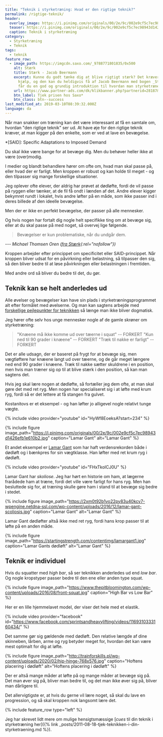 ```yaml
---
title: "Teknik i styrketræning: Hvad er den rigtige teknik?"
permalink: /rigtige-teknik/
header:
  overlay_image: https://i.pinimg.com/originals/00/2e/9c/002e9cf5c7ec98943d1426efb1e610b2.jpg
  teaser: https://i.pinimg.com/originals/00/2e/9c/002e9cf5c7ec98943d1426efb1e610b2.jpg
  caption: Teknik i styrketræning
category:
  - Styrketræning
  - Teknik
tags:
  - teknik
feature_row:
  - image_path: https://imgcdn.saxo.com/_9788771801835/0x500
    alt: Stærk
    title: Stærk - Jacob Beermann
    excerpt: Kunne du godt tænke dig at blive rigtigt stærk? Det kræver den rette
      hjælp, og den kan du heldigvis få af Jacob Beermann med bogen _Stærk_. Her
      får du en god og grundig introduktion til hvordan man styrketræner bedst.
    url: https://www.partner-ads.com/dk/klikbanner.php?partnerid=28187&bannerid=43264&htmlurl=https://www.saxo.com/dk/staerk_jacob-beermann_haeftet_9788771801835
    btn_label: Tjek prisen hos Saxo*
    btn_class: btn--success
last_modified_at: 2019-03-10T08:39:32.000Z
language: da
---
```

Når man snakker om træning kan det være interessant at få en samtale om, hvordan "den rigtige teknik" ser ud. At have øje for den rigtige teknik kræver, at man kigger på den enkelte, som er ved at lave en bevægelse.

\*\[SAID]: Specific Adaptations to Imposed Demand

Du skal ikke være bange for at bevæge dig. Men du behøver heller ikke at være (over)modig.

I medier og blandt behandlere hører om ofte om, hvad man skal passe på, eller hvad der er farligt. Men kroppen er robust og kan holde til meget - og den tilpasser sig mange forskellige situationer.

Jeg oplever ofte elever, der aldrig har prøvet at dødløfte, fordi de vil passe på ryggen eller tænker, at de fil få ondt i lænden af det. Andre elever kigger bekymret rundt i lokalet, hvis andre løfter på en måde, som ikke passer ind i deres billede af den ideelle bevægelse.

Men der er ikke en perfekt bevægelse, der passer på alle mennesker. 

Og hvis nogen har fortalt dig nogle helt specifikke ting om at bevæge sig, eller at du skal passe på med noget, så overvej lige følgende.

> Bevægelser er kun problematiske, når du undgår dem.

\--- <cite>Michael Thomsen Oren ([fra Stærk](https://www.partner-ads.com/dk/klikbanner.php?partnerid=28187&bannerid=43264&htmlurl=https://www.saxo.com/dk/staerk_jacob-beermann_haeftet_9788771801835){:rel="nofollow"})</cite>

Kroppen arbejder efter princippet om specificitet eller SAID-princippet. Når kroppen bliver udsat for en påvirkning eller belastning, så tilpasser den sig, så den bliver bedre til at løse påvirkningen eller belastningen i fremtiden.

Med andre ord så bliver du bedre til det, du gør.

## Teknik kan se helt anderledes ud

Alle øvelser og bevægelser kan have sin plads i styrketræningsprogrammet alt efter formålet med øvelserne. Og man kan sagtens arbejde med [forskellige pejlepunkter for teknikken](/artikel/tjek-teknikken-i-din-styrketraening) så længe man ikke bliver dogmatisk.

Jeg hører ofte selv hos unge mennesker nogle af de gamle skrøner om styrketræning:

> "Knæene må ikke komme ud over tæerne i squat" -- FORKERT
> "Kun ned til 90 grader i knæene" -- FORKERT
> "Træk til nakke er farligt" -- FORKERT

Det er alle udsagn, der er baseret på frygt for at bevæge sig, men vægtløftere har knæene langt ud over tæerne, og de går meget længere ned end 90 grader i knæene. Træk til nakke sætter skuldrene i en position, men hvis man træner sig op til at blive stærk i den position, så kan man sagtens det.

Hvis jeg skal lære nogen at dødløfte, så fortæller jeg dem ofte, at man skal gøre det med ret ryg. Men nogen har specialiseret sig i at løfte med krum ryg, fordi så er det lettere at få stangen fra gulvet.

Kostanitovs er et eksempel - og han løfter jo alligevel nogle relativt tunge vægte.

{% include video provider="youtube" id="HyWf8EoeksA?start=234" %}

{% include figure image_path="https://i.pinimg.com/originals/00/2e/9c/002e9cf5c7ec98943d1426efb1e610b2.jpg" caption="Lamar Gant" alt="Lamar Gant" %}

Et andet eksempel er [Lamar Gant](https://www.hudsonvalleyscoliosis.com/lamar-gant-scoliosis/) som har haft verdensrekorden både i dødløft og i bænkpres for sin vægtklasse. Han løfter med ret krum ryg i dødløft.

{% include video provider="youtube" id="FHxTkolCJ0U" %}

Lamar Gant har *skoliose*. Jeg har hørt en historie om ham, at lægerne frarådede ham at træne, fordi det ville være farligt for hans ryg. Men han besluttede sig for, at træning skulle gøre ham i stand til at bevæge sig bedre i stedet.

{% include figure image_path="https://2xm0t92b1vo22py83u40kcv7-wpengine.netdna-ssl.com/wp-content/uploads/2016/12/lamar-gant-scoliosis.jpg" caption="Lamar Gant" alt="Lamar Gant" %}

Lamar Gant dødløfter altså ikke med ret ryg, fordi hans krop passer til at løfte på en anden måde.

{% include figure image_path="https://startingstrength.com/contentimg/lamargant1.jpg" caption="Lamar Gants dødløft" alt="Lamar Gant" %}

## Teknik er individuel

Hvis du squatter med *high bar*, så ser teknikken anderledes ud end *low bar*. Og nogle kropstyper passer bedre til den ene eller anden type squat.

{% include figure image_path="https://www.thepitbloomington.com/wp-content/uploads/2016/08/front-squat.jpg" caption="High Bar vs Low Bar" %}

Her er en lille hjemmelavet model, der viser det hele med et elastik.

{% include video provider="facebook" id="https://www.facebook.com/sprintsandheavylifting/videos/1169310333160434/" %}

Det samme gør sig gældende med dødløft. Den relative længde af dine skinneben, lårben, arme og ryg betyder meget for, hvordan det kan være mest optimalt for dig at løfte.

{% include figure image_path="http://trainforskills.pl/wp-content/uploads/2020/02/hip-hinge-768x576.jpg" caption="Hoftens placering i dødløft" alt="Hoftens placering i dødløft" %}

Der er altså mange måder at løfte på og mange måder at bevæge sig på. Det man øver sig på, bliver man bedre til, og det man ikke øver sig på, bliver man dårligere til. 

Det allervigtigste er, at hvis du gerne vil lære noget, så skal du lave en progression, og så skal kroppen nok langsomt lære det.

{% include feature_row type="left" %}

Jeg har skrevet lidt mere om mulige hensigtsmæssige [*cues* til din teknik i styrketræning her]({% link _posts/2011-08-18-tjek-teknikken-i-din-styrketraening.md %}).